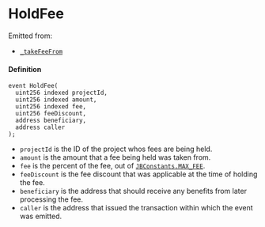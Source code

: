 # HoldFee

Emitted from:

* [`_takeFeeFrom`](/dev/api/v2/contracts/or-payment-terminals/or-abstract/jbpayoutredemptionpaymentterminal/write/-_takefeefrom.md)

#### Definition

```
event HoldFee(
  uint256 indexed projectId,
  uint256 indexed amount,
  uint256 indexed fee,
  uint256 feeDiscount,
  address beneficiary,
  address caller
);
```

* `projectId` is the ID of the project whos fees are being held.
* `amount` is the amount that a fee being held was taken from.
* `fee` is the percent of the fee, out of [`JBConstants.MAX_FEE`](/dev/api/v2/libraries/jbconstants.md).
* `feeDiscount` is the fee discount that was applicable at the time of holding the fee. 
* `beneficiary` is the address that should receive any benefits from later processing the fee.
* `caller` is the address that issued the transaction within which the event was emitted.
